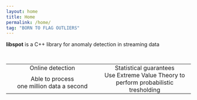 ```yaml
---
layout: home
title: Home
permalink: /home/
tag: "BORN TO FLAG OUTLIERS"
---
```


**libspot** is a C++ library for anomaly detection in streaming data
<!-- 
Its core algorithm, **SPOT**, uses incoming data to compute smart thresholds with the statistical guarantees you want.
-->

&nbsp;
&nbsp;
&nbsp;


<style type="text/css">
    td {
        padding:0 10px 0 10px;
        white-space: pre-wrap;
    }
</style>


<table align="center" width="100%" style="margin: auto auto;">
	<TR ALIGN="CENTER">
		<TD width="50%"><i class="fa fa-angle-double-right fa-2x" aria-hidden="true"></i></TD>
		<TD width="50%"><i class="fa fa-superscript fa-2x" aria-hidden="true"></i></TD>
   </TR>
   <TR ALIGN="CENTER">
		<TD width="50%"><homecat>Online detection</homecat></TD>
		<TD width="50%"><homecat>Statistical guarantees</homecat></TD>
   </TR>
   <TR ALIGN="CENTER">
		<TD width="50%">Able to process<br>one million data a second</TD>
		<TD width="50%">Use Extreme Value Theory to<br>perform probabilistic tresholding</TD>
   </TR>
</table>
<!--
<table align="center" width="100%" style="margin: auto auto;">
	<TR ALIGN="CENTER">
		<TD width="33%"><i class="fa fa-angle-double-right fa-2x" aria-hidden="true"></i></TD>
		<TD width="33%"><i class="fa fa-superscript fa-2x" aria-hidden="true"></i></TD>
		<TD width="33%"><i class="fa fa-leaf fa-2x" aria-hidden="true"></i></TD>
   </TR>
   <TR ALIGN="CENTER">
      <TD width="33%"><homecat>Online detection</homecat></TD>
      <TD width="33%"><homecat>Statistical guarantees</homecat></TD>
      <TD width="33%"><homecat>Lightweight</homecat></TD>
   </TR>
   <TR ALIGN="CENTER">
      <TD width="33%">Able to process one million data a second</TD>
      <TD width="33%">Use Extreme Value Theory to perform probabilistic tresholding</TD>
      <TD width="33%">Low CPU usage and memory required</TD>
   </TR>
</table>
-->
